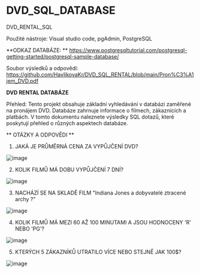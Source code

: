# DVD_SQL_DATABASE
DVD_RENTAL_SQL

Použité nástroje: Visual studio code, pgAdmin, PostgreSQL 

**ODKAZ DATABÁZE: **
https://www.postgresqltutorial.com/postgresql-getting-started/postgresql-sample-database/ 

Soubor výsledků a odpovědí: https://github.com/HavlikovaKr/DVD_SQL_RENTAL/blob/main/Pron%C3%A1jem_DVD.pdf

**DVD RENTAL DATABÁZE**

Přehled:
Tento projekt obsahuje základní vyhledávání v databázi zaměřené na pronájem DVD. Databáze zahrnuje informace o filmech, zákaznících a platbách. 
V tomto dokumentu naleznete výsledky SQL dotazů, které poskytují přehled o různých aspektech databáze. 

** OTÁZKY A ODPOVĚDI  **

1. JAKÁ JE PRŮMĚRNÁ CENA ZA VYPŮJČENÍ DVD?

![image](https://github.com/user-attachments/assets/c58cffd3-2938-43b4-9dff-49efdf4058fc)
  
2. KOLIK FILMŮ MÁ DOBU VYPŮJČENÍ 7 DNÍ?

![image](https://github.com/user-attachments/assets/4dfc742f-9144-49ad-88aa-f921e7b7c1dd)

3. NACHÁZÍ SE NA SKLADĚ FILM "Indiana Jones a dobyvatelé ztracené archy ?"
   
![image](https://github.com/user-attachments/assets/aecd1014-fd3c-4ce2-890e-476ceb5784a0)

4. KOLIK FILMŮ MÁ MEZI 60 AŽ 100 MINUTAMI A JSOU HODNOCENY 'R' NEBO 'PG'?

![image](https://github.com/user-attachments/assets/9de08be2-5c64-4b6a-b00e-1aaa6fa282db)

5. KTERÝCH 5 ZÁKAZNÍKŮ UTRATILO VÍCE NEBO STEJNĚ JAK 100$?

![image](https://github.com/user-attachments/assets/c520f531-d64b-4ca3-87f2-85f42389cfc4)


 

 


 

